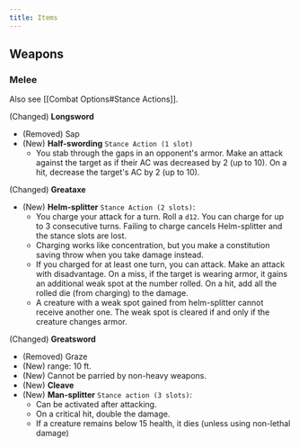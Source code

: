 ```yaml
---
title: Items
---
```


## Weapons

### Melee

Also see [[Combat Options#Stance Actions]].

(Changed) **Longsword** 
- (Removed) Sap
- (New) **Half-swording** `Stance Action (1 slot)` 
	- You stab through the gaps in an opponent's armor. Make an attack against the
	target as if their AC was decreased by 2 (up to 10). On a hit, decrease the
	target's AC by 2 (up to 10).

(Changed) **Greataxe**
- (New) **Helm-splitter** `Stance Action (2 slots)`:
	- You charge your attack for a turn. Roll a `d12`. You can charge for up to 3
	consecutive turns. Failing to charge cancels Helm-splitter and the stance slots
	are lost.
	- Charging works like concentration, but you make a constitution saving throw
	when you take damage instead.
	-  If you charged for at least one turn, you can attack. Make an attack with
	disadvantage. On a miss, if the target is wearing armor, it gains an additional
	weak spot at the number rolled. On a hit, add all the rolled die (from
	charging) to the damage.
	- A creature with a weak spot gained from helm-splitter cannot receive another
	one. The weak spot is cleared if and only if the creature changes armor.

(Changed) **Greatsword**
- (Removed) Graze
- (New) range: 10 ft.
- (New) Cannot be parried by non-heavy weapons.
- (New) **Cleave**
- (New) **Man-splitter** `Stance action (3 slots)`:
	- Can be activated after attacking.
	- On a critical hit, double the damage.
	- If a creature remains below 15 health, it dies (unless using non-lethal damage) 